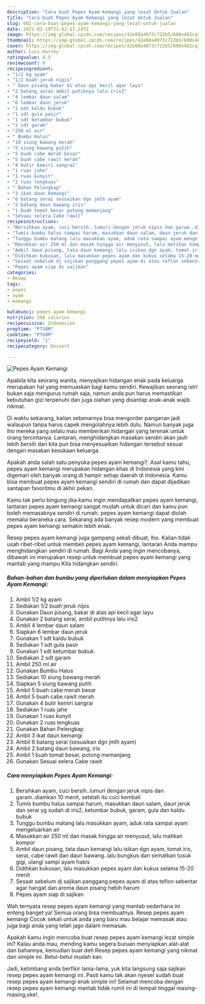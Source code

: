 ```yaml
---
description: "Cara buat Pepes Ayam Kemangi yang lezat Untuk Jualan"
title: "Cara buat Pepes Ayam Kemangi yang lezat Untuk Jualan"
slug: 602-cara-buat-pepes-ayam-kemangi-yang-lezat-untuk-jualan
date: 2021-02-19T21:42:11.247Z
image: https://img-global.cpcdn.com/recipes/42e88a4073c722b5/680x482cq70/pepes-ayam-kemangi-foto-resep-utama.jpg
thumbnail: https://img-global.cpcdn.com/recipes/42e88a4073c722b5/680x482cq70/pepes-ayam-kemangi-foto-resep-utama.jpg
cover: https://img-global.cpcdn.com/recipes/42e88a4073c722b5/680x482cq70/pepes-ayam-kemangi-foto-resep-utama.jpg
author: Luis Harvey
ratingvalue: 4.5
reviewcount: 9
recipeingredient:
- "1/2 kg ayam"
- "1/2 buah jeruk nipis"
- " Daun pisang bakar di atas api kecil agar layu"
- "2 batang serai ambil putihnya lalu iris2"
- "4 lembar daun salam"
- "6 lembar daun jeruk"
- "1 sdt kaldu bubuk"
- "1 sdt gula pasir"
- "1 sdt ketumbar bubuk"
- "2 sdt garam"
- "250 ml air"
- " Bumbu Halus"
- "10 siung bawang merah"
- "5 siung bawang putih"
- "5 buah cabe merah besar"
- "5 buah cabe rawit merah"
- "4 butir kemiri sangrai"
- "1 ruas jahe"
- "1 ruas kunyit"
- "2 ruas lengkuas"
- " Bahan Pelengkap"
- "3 ikat daun kemangi"
- "6 batang serai sesuaikan dgn jmlh ayam"
- "2 batang daun bawang iris"
- "1 buah tomat besar potong memanjang"
- "Sesuai selera Cabe rawit"
recipeinstructions:
- "Bersihkan ayam, cuci bersih..lumuri dengan jeruk nipis dan garam..diamkan 10 menit, setelah itu cuci kembali"
- "Tumis bumbu halus sampai harum, masukkan daun salam, daun jeruk dan serai yg sudah di iris2, ketumbar bubuk, garam, gula dan kaldu bubuk"
- "Tunggu bumbu matang lalu masukkan ayam, aduk rata sampai ayam mengeluarkan air"
- "Masukkan air 250 ml dan masak hingga air menyusut, lalu matikan kompor"
- "Ambil daun pisang, tata daun kemangi lalu isikan dgn ayam, tomat iris, serai, cabe rawit dan daun bawang..lalu bungkus dan sematkan tusuk gigi, ulangi sampi ayam habis"
- "Didihkan kukusan, lalu masukkan pepes ayam dan kukus selama 15-20 menit"
- "Sesaat sebelum dj sajikan panggang pepes ayam di atas teflon sebentar agar hangat dan aroma daun pisang hebih harum"
- "Pepes ayam siap di sajikan"
categories:
- Resep
tags:
- pepes
- ayam
- kemangi

katakunci: pepes ayam kemangi 
nutrition: 294 calories
recipecuisine: Indonesian
preptime: "PT10M"
cooktime: "PT60M"
recipeyield: "1"
recipecategory: Dessert

---
```



![Pepes Ayam Kemangi](https://img-global.cpcdn.com/recipes/42e88a4073c722b5/680x482cq70/pepes-ayam-kemangi-foto-resep-utama.jpg)

Apabila kita seorang wanita, menyajikan hidangan enak pada keluarga merupakan hal yang memuaskan bagi kamu sendiri. Kewajiban seorang istri bukan saja mengurus rumah saja, namun anda pun harus memastikan kebutuhan gizi terpenuhi dan juga olahan yang disantap anak-anak wajib nikmat.

Di waktu  sekarang, kalian sebenarnya bisa mengorder panganan jadi walaupun tanpa harus capek mengolahnya lebih dulu. Namun banyak juga lho mereka yang selalu mau memberikan hidangan yang terenak untuk orang tercintanya. Lantaran, menghidangkan masakan sendiri akan jauh lebih bersih dan kita pun bisa menyesuaikan hidangan tersebut sesuai dengan masakan kesukaan keluarga. 



Apakah anda salah satu penyuka pepes ayam kemangi?. Asal kamu tahu, pepes ayam kemangi merupakan hidangan khas di Indonesia yang kini digemari oleh banyak orang di hampir setiap daerah di Indonesia. Kamu bisa membuat pepes ayam kemangi sendiri di rumah dan dapat dijadikan santapan favoritmu di akhir pekan.

Kamu tak perlu bingung jika kamu ingin mendapatkan pepes ayam kemangi, lantaran pepes ayam kemangi sangat mudah untuk dicari dan kamu pun boleh memasaknya sendiri di rumah. pepes ayam kemangi dapat diolah memalui beraneka cara. Sekarang ada banyak resep modern yang membuat pepes ayam kemangi semakin lebih enak.

Resep pepes ayam kemangi juga gampang sekali dibuat, lho. Kalian tidak usah ribet-ribet untuk membeli pepes ayam kemangi, lantaran Anda mampu menghidangkan sendiri di rumah. Bagi Anda yang ingin mencobanya, dibawah ini merupakan resep untuk membuat pepes ayam kemangi yang mantab yang mampu Kita hidangkan sendiri.

<!--inarticleads1-->

##### Bahan-bahan dan bumbu yang diperlukan dalam menyiapkan Pepes Ayam Kemangi:

1. Ambil 1/2 kg ayam
1. Sediakan 1/2 buah jeruk nipis
1. Gunakan  Daun pisang, bakar di atas api kecil agar layu
1. Gunakan 2 batang serai, ambil putihnya lalu iris2
1. Ambil 4 lembar daun salam
1. Siapkan 6 lembar daun jeruk
1. Gunakan 1 sdt kaldu bubuk
1. Sediakan 1 sdt gula pasir
1. Gunakan 1 sdt ketumbar bubuk
1. Sediakan 2 sdt garam
1. Ambil 250 ml air
1. Gunakan  Bumbu Halus
1. Sediakan 10 siung bawang merah
1. Siapkan 5 siung bawang putih
1. Ambil 5 buah cabe merah besar
1. Ambil 5 buah cabe rawit merah
1. Gunakan 4 butir kemiri sangrai
1. Sediakan 1 ruas jahe
1. Gunakan 1 ruas kunyit
1. Gunakan 2 ruas lengkuas
1. Gunakan  Bahan Pelengkap
1. Ambil 3 ikat daun kemangi
1. Ambil 6 batang serai (sesuaikan dgn jmlh ayam)
1. Ambil 2 batang daun bawang, iris
1. Ambil 1 buah tomat besar, potong memanjang
1. Gunakan Sesuai selera Cabe rawit




<!--inarticleads2-->

##### Cara menyiapkan Pepes Ayam Kemangi:

1. Bersihkan ayam, cuci bersih..lumuri dengan jeruk nipis dan garam..diamkan 10 menit, setelah itu cuci kembali
1. Tumis bumbu halus sampai harum, masukkan daun salam, daun jeruk dan serai yg sudah di iris2, ketumbar bubuk, garam, gula dan kaldu bubuk
1. Tunggu bumbu matang lalu masukkan ayam, aduk rata sampai ayam mengeluarkan air
1. Masukkan air 250 ml dan masak hingga air menyusut, lalu matikan kompor
1. Ambil daun pisang, tata daun kemangi lalu isikan dgn ayam, tomat iris, serai, cabe rawit dan daun bawang..lalu bungkus dan sematkan tusuk gigi, ulangi sampi ayam habis
1. Didihkan kukusan, lalu masukkan pepes ayam dan kukus selama 15-20 menit
1. Sesaat sebelum dj sajikan panggang pepes ayam di atas teflon sebentar agar hangat dan aroma daun pisang hebih harum
1. Pepes ayam siap di sajikan




Wah ternyata resep pepes ayam kemangi yang mantab sederhana ini enteng banget ya! Semua orang bisa membuatnya. Resep pepes ayam kemangi Cocok sekali untuk anda yang baru mau belajar memasak atau juga bagi anda yang telah jago dalam memasak.

Apakah kamu ingin mencoba buat resep pepes ayam kemangi lezat simple ini? Kalau anda mau, mending kamu segera buruan menyiapkan alat-alat dan bahannya, kemudian buat deh Resep pepes ayam kemangi yang nikmat dan simple ini. Betul-betul mudah kan. 

Jadi, ketimbang anda berfikir lama-lama, yuk kita langsung saja sajikan resep pepes ayam kemangi ini. Pasti kamu tak akan nyesel sudah buat resep pepes ayam kemangi enak simple ini! Selamat mencoba dengan resep pepes ayam kemangi mantab tidak rumit ini di tempat tinggal masing-masing,oke!.


